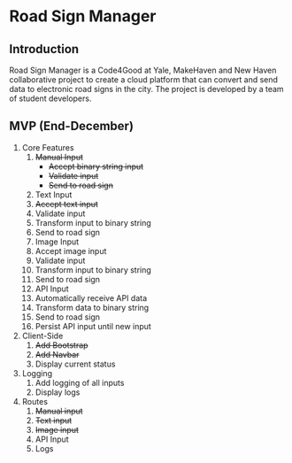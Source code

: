# Road Sign Manager

## Introduction
Road Sign Manager is a Code4Good at Yale, MakeHaven and New Haven collaborative project to create a cloud platform that can convert and send data to electronic road signs in the city. The project is developed by a team of student developers.

## MVP (End-December)
1. Core Features
   1. ~~Manual Input~~
      - ~~Accept binary string input~~
      - ~~Validate input~~
      - ~~Send to road sign~~
   2. Text Input
     1. ~~Accept text input~~
     2. Validate input
     3. Transform input to binary string
     4. Send to road sign
   3. Image Input
     1. Accept image input
     2. Validate input
     3. Transform input to binary string
     4. Send to road sign
   4. API Input
    1. Automatically receive API data
    2. Transform data to binary string
    3. Send to road sign
    4. Persist API input until new input
2. Client-Side
   1. ~~Add Bootstrap~~
   2. ~~Add Navbar~~
   3. Display current status
3. Logging
   1. Add logging of all inputs
   2. Display logs
4. Routes
   1. ~~Manual input~~
   2. ~~Text input~~
   3. ~~Image input~~
   4. API Input
   5. Logs
